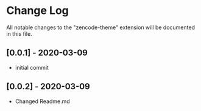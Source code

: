 # Change Log

All notable changes to the "zencode-theme" extension will be documented in this file.

## [0.0.1] - 2020-03-09
- initial commit

## [0.0.2] - 2020-03-09
- Changed Readme.md
